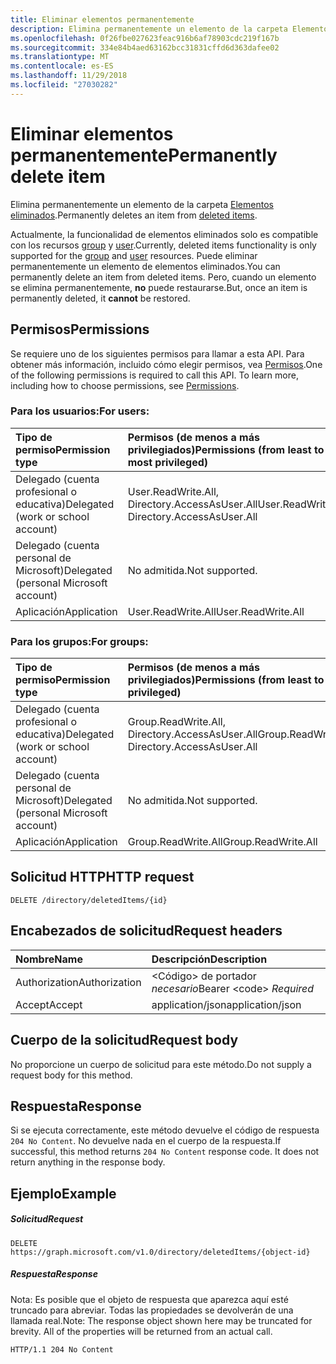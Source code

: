 ```yaml
---
title: Eliminar elementos permanentemente
description: Elimina permanentemente un elemento de la carpeta Elementos eliminados.
ms.openlocfilehash: 0f26fbe027623feac916b6af78903cdc219f167b
ms.sourcegitcommit: 334e84b4aed63162bcc31831cffd6d363dafee02
ms.translationtype: MT
ms.contentlocale: es-ES
ms.lasthandoff: 11/29/2018
ms.locfileid: "27030282"
---
```

# <a name="permanently-delete-item"></a><span data-ttu-id="3b11f-103">Eliminar elementos permanentemente</span><span class="sxs-lookup"><span data-stu-id="3b11f-103">Permanently delete item</span></span>

<span data-ttu-id="3b11f-104">Elimina permanentemente un elemento de la carpeta [Elementos eliminados](../resources/directory.md).</span><span class="sxs-lookup"><span data-stu-id="3b11f-104">Permanently deletes an item from [deleted items](../resources/directory.md).</span></span>

<span data-ttu-id="3b11f-105">Actualmente, la funcionalidad de elementos eliminados solo es compatible con los recursos [group](../resources/group.md) y [user](../resources/user.md).</span><span class="sxs-lookup"><span data-stu-id="3b11f-105">Currently, deleted items functionality is only supported for the [group](../resources/group.md) and [user](../resources/user.md) resources.</span></span> <span data-ttu-id="3b11f-106">Puede eliminar permanentemente un elemento de elementos eliminados.</span><span class="sxs-lookup"><span data-stu-id="3b11f-106">You can permanently delete an item from deleted items.</span></span> <span data-ttu-id="3b11f-107">Pero, cuando un elemento se elimina permanentemente, **no** puede restaurarse.</span><span class="sxs-lookup"><span data-stu-id="3b11f-107">But, once an item is permanently deleted, it **cannot** be restored.</span></span>

## <a name="permissions"></a><span data-ttu-id="3b11f-108">Permisos</span><span class="sxs-lookup"><span data-stu-id="3b11f-108">Permissions</span></span>
<span data-ttu-id="3b11f-p102">Se requiere uno de los siguientes permisos para llamar a esta API. Para obtener más información, incluido cómo elegir permisos, vea [Permisos](/graph/permissions-reference).</span><span class="sxs-lookup"><span data-stu-id="3b11f-p102">One of the following permissions is required to call this API. To learn more, including how to choose permissions, see [Permissions](/graph/permissions-reference).</span></span>

### <a name="for-users"></a><span data-ttu-id="3b11f-111">Para los usuarios:</span><span class="sxs-lookup"><span data-stu-id="3b11f-111">For users:</span></span>

|<span data-ttu-id="3b11f-112">Tipo de permiso</span><span class="sxs-lookup"><span data-stu-id="3b11f-112">Permission type</span></span>      | <span data-ttu-id="3b11f-113">Permisos (de menos a más privilegiados)</span><span class="sxs-lookup"><span data-stu-id="3b11f-113">Permissions (from least to most privileged)</span></span>              |
|:--------------------|:---------------------------------------------------------|
|<span data-ttu-id="3b11f-114">Delegado (cuenta profesional o educativa)</span><span class="sxs-lookup"><span data-stu-id="3b11f-114">Delegated (work or school account)</span></span> | <span data-ttu-id="3b11f-115">User.ReadWrite.All, Directory.AccessAsUser.All</span><span class="sxs-lookup"><span data-stu-id="3b11f-115">User.ReadWrite.All, Directory.AccessAsUser.All</span></span> |
|<span data-ttu-id="3b11f-116">Delegado (cuenta personal de Microsoft)</span><span class="sxs-lookup"><span data-stu-id="3b11f-116">Delegated (personal Microsoft account)</span></span> | <span data-ttu-id="3b11f-117">No admitida.</span><span class="sxs-lookup"><span data-stu-id="3b11f-117">Not supported.</span></span> |
|<span data-ttu-id="3b11f-118">Aplicación</span><span class="sxs-lookup"><span data-stu-id="3b11f-118">Application</span></span> | <span data-ttu-id="3b11f-119">User.ReadWrite.All</span><span class="sxs-lookup"><span data-stu-id="3b11f-119">User.ReadWrite.All</span></span> |

### <a name="for-groups"></a><span data-ttu-id="3b11f-120">Para los grupos:</span><span class="sxs-lookup"><span data-stu-id="3b11f-120">For groups:</span></span>

|<span data-ttu-id="3b11f-121">Tipo de permiso</span><span class="sxs-lookup"><span data-stu-id="3b11f-121">Permission type</span></span>      | <span data-ttu-id="3b11f-122">Permisos (de menos a más privilegiados)</span><span class="sxs-lookup"><span data-stu-id="3b11f-122">Permissions (from least to most privileged)</span></span>              |
|:--------------------|:---------------------------------------------------------|
|<span data-ttu-id="3b11f-123">Delegado (cuenta profesional o educativa)</span><span class="sxs-lookup"><span data-stu-id="3b11f-123">Delegated (work or school account)</span></span> | <span data-ttu-id="3b11f-124">Group.ReadWrite.All, Directory.AccessAsUser.All</span><span class="sxs-lookup"><span data-stu-id="3b11f-124">Group.ReadWrite.All, Directory.AccessAsUser.All</span></span> |
|<span data-ttu-id="3b11f-125">Delegado (cuenta personal de Microsoft)</span><span class="sxs-lookup"><span data-stu-id="3b11f-125">Delegated (personal Microsoft account)</span></span> | <span data-ttu-id="3b11f-126">No admitida.</span><span class="sxs-lookup"><span data-stu-id="3b11f-126">Not supported.</span></span>    |
|<span data-ttu-id="3b11f-127">Aplicación</span><span class="sxs-lookup"><span data-stu-id="3b11f-127">Application</span></span> | <span data-ttu-id="3b11f-128">Group.ReadWrite.All</span><span class="sxs-lookup"><span data-stu-id="3b11f-128">Group.ReadWrite.All</span></span> |

## <a name="http-request"></a><span data-ttu-id="3b11f-129">Solicitud HTTP</span><span class="sxs-lookup"><span data-stu-id="3b11f-129">HTTP request</span></span>
<!-- { "blockType": "ignored" } -->
```http
DELETE /directory/deletedItems/{id}
```
## <a name="request-headers"></a><span data-ttu-id="3b11f-130">Encabezados de solicitud</span><span class="sxs-lookup"><span data-stu-id="3b11f-130">Request headers</span></span>
| <span data-ttu-id="3b11f-131">Nombre</span><span class="sxs-lookup"><span data-stu-id="3b11f-131">Name</span></span>       | <span data-ttu-id="3b11f-132">Descripción</span><span class="sxs-lookup"><span data-stu-id="3b11f-132">Description</span></span>|
|:---------------|:----------|
| <span data-ttu-id="3b11f-133">Authorization</span><span class="sxs-lookup"><span data-stu-id="3b11f-133">Authorization</span></span>  | <span data-ttu-id="3b11f-134">&lt;Código&gt; de portador *necesario*</span><span class="sxs-lookup"><span data-stu-id="3b11f-134">Bearer &lt;code&gt; *Required*</span></span>|
| <span data-ttu-id="3b11f-135">Accept</span><span class="sxs-lookup"><span data-stu-id="3b11f-135">Accept</span></span>  | <span data-ttu-id="3b11f-136">application/json</span><span class="sxs-lookup"><span data-stu-id="3b11f-136">application/json</span></span> |

## <a name="request-body"></a><span data-ttu-id="3b11f-137">Cuerpo de la solicitud</span><span class="sxs-lookup"><span data-stu-id="3b11f-137">Request body</span></span>
<span data-ttu-id="3b11f-138">No proporcione un cuerpo de solicitud para este método.</span><span class="sxs-lookup"><span data-stu-id="3b11f-138">Do not supply a request body for this method.</span></span>

## <a name="response"></a><span data-ttu-id="3b11f-139">Respuesta</span><span class="sxs-lookup"><span data-stu-id="3b11f-139">Response</span></span>

<span data-ttu-id="3b11f-p103">Si se ejecuta correctamente, este método devuelve el código de respuesta `204 No Content`. No devuelve nada en el cuerpo de la respuesta.</span><span class="sxs-lookup"><span data-stu-id="3b11f-p103">If successful, this method returns `204 No Content` response code. It does not return anything in the response body.</span></span>

## <a name="example"></a><span data-ttu-id="3b11f-142">Ejemplo</span><span class="sxs-lookup"><span data-stu-id="3b11f-142">Example</span></span>
##### <a name="request"></a><span data-ttu-id="3b11f-143">Solicitud</span><span class="sxs-lookup"><span data-stu-id="3b11f-143">Request</span></span>

<!-- {
  "blockType": "request",
  "name": "delete_directory"
}-->
```http
DELETE https://graph.microsoft.com/v1.0/directory/deletedItems/{object-id}
```
##### <a name="response"></a><span data-ttu-id="3b11f-144">Respuesta</span><span class="sxs-lookup"><span data-stu-id="3b11f-144">Response</span></span>
<span data-ttu-id="3b11f-p104">Nota: Es posible que el objeto de respuesta que aparezca aquí esté truncado para abreviar. Todas las propiedades se devolverán de una llamada real.</span><span class="sxs-lookup"><span data-stu-id="3b11f-p104">Note: The response object shown here may be truncated for brevity. All of the properties will be returned from an actual call.</span></span>
<!-- {
  "blockType": "response",
  "truncated": true
} -->
```http
HTTP/1.1 204 No Content
```

<!-- uuid: 8fcb5dbc-d5aa-4681-8e31-b001d5168d79
2015-10-25 14:57:30 UTC -->
<!-- {
  "type": "#page.annotation",
  "description": "Delete directory",
  "keywords": "",
  "section": "documentation",
  "tocPath": ""
}-->
